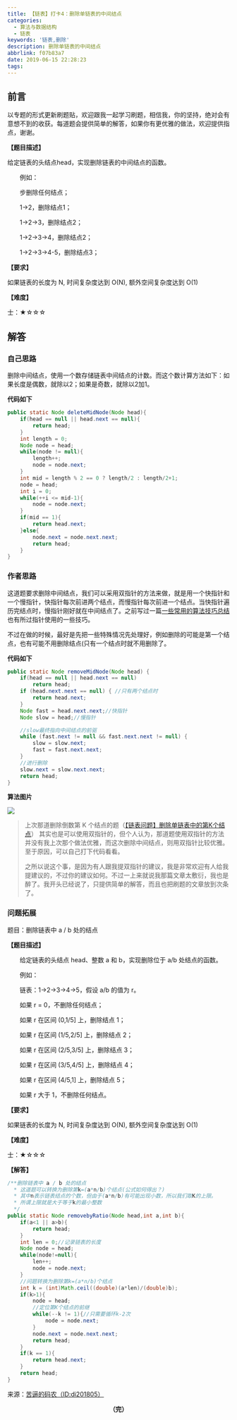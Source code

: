 ```yaml
---
title: 【链表】打卡4：删除单链表的中间结点
categories:
  - 算法与数据结构
  - 链表
keywords: '链表,删除'
description: 删除单链表的中间结点
abbrlink: f07b83a7
date: 2019-06-15 22:28:23
tags:
---
```


## 前言

以专题的形式更新刷题贴，欢迎跟我一起学习刷题，相信我，你的坚持，绝对会有意想不到的收获。每道题会提供简单的解答，如果你有更优雅的做法，欢迎提供指点，谢谢。

**【题目描述】**

给定链表的头结点head，实现删除链表的中间结点的函数。

　　例如：

　　步删除任何结点；

　　1->2，删除结点1；

　　1->2->3，删除结点2；

　　1->2->3->4，删除结点2；

　　1->2->3->4-5，删除结点3；

**【要求】**

如果链表的长度为 N, 时间复杂度达到 O(N), 额外空间复杂度达到 O(1)

**【难度】**

士：★☆☆☆

## 解答

### 自己思路

删除中间结点，使用一个数存储链表中间结点的计数。而这个数计算方法如下：如果长度是偶数，就除以2；如果是奇数，就除以2加1。

**代码如下**

~~~java
public static Node deleteMidNode(Node head){
	if(head == null || head.next == null){
		return head;
	}
    int length = 0;
    Node node = head;
    while(node != null){
        length++;
        node = node.next;
    }
    int mid = length % 2 == 0 ? length/2 : length/2+1; 
    node = head;
    int i = 0;
    while(++i <= mid-1){
        node = node.next;
    }
    if(mid == 1){
        return head.next;
    }else{
        node.next = node.next.next;
        return head;
    }
}
~~~

### 作者思路

这道题要求删除中间结点，我们可以采用双指针的方法来做，就是用一个快指针和一个慢指针，快指针每次前进两个结点，而慢指针每次前进一个结点。当快指针遍历完结点时，慢指针刚好就在中间结点了。之前写过一篇[一些常用的算法技巧总结](http://mp.weixin.qq.com/s?__biz=MzUxNzg0MDc1Mg==&mid=2247484556&idx=1&sn=c1de2e3dceb78ee85fa83914422a90d4&chksm=f9934e93cee4c78518caa8bd9defa714cbf8b9281ebb5e50bde2763cd0545a3e369732d026b0&scene=21#wechat_redirect)也有所过指针使用的一些技巧。

不过在做的时候，最好是先把一些特殊情况先处理好，例如删除的可能是第一个结点，也有可能不用删除结点(只有一个结点时就不用删除了。

**代码如下**

```java
public static Node removeMidNode(Node head) {
    if(head == null || head.next == null)
        return head;
    if (head.next.next == null) { //只有两个结点时
        return head.next;
    }
    Node fast = head.next.next;//快指针
    Node slow = head;//慢指针

    //slow最终指向中间结点的前驱
    while (fast.next != null && fast.next.next != null) {
        slow = slow.next;
        fast = fast.next.next;
    }
    //进行删除
    slow.next = slow.next.next;
    return head;
}
```

**算法图片**

![](http://ww1.sinaimg.cn/large/75a4a8eegy1g449ufyigrj20qq0fj3yo.jpg)

> 上次那道删除倒数第 K 个结点的题（[【链表问题】删除单链表中的第K个结点](http://mp.weixin.qq.com/s?__biz=MzUxNzg0MDc1Mg==&mid=2247484827&idx=2&sn=440efec9f37954d0867bcb213e1d12cb&chksm=f9934f84cee4c69263fcb6706a8ca053293deb6607360c8726e30885f5cf29364691918e2ebe&scene=21#wechat_redirect)） 其实也是可以使用双指针的，但个人认为，那道题使用双指针的方法并没有我上次那个做法优雅，而这次删除中间结点，则用双指针比较优雅。至于原因，可以自己打下代码看看。
>
> 
>
> 之所以说这个事，是因为有人跟我提双指针的建议，我是非常欢迎有人给我提建议的，不过你的建议如何。不过一上来就说我那篇文章太敷衍，我也是醉了。我开头已经说了，只提供简单的解答，而且也把刷题的文章放到次条了。

### 问题拓展

题目：删除链表中 a / b 处的结点

**【题目描述】**

　　给定链表的头结点 head、整数 a 和 b，实现删除位于 a/b 处结点的函数。

　　例如：

　　链表：1->2->3->4->5，假设 a/b 的值为 r。

　　如果 r = 0，不删除任何结点；

　　如果 r 在区间 (0,1/5] 上，删除结点 1；

　　如果 r 在区间 (1/5,2/5] 上，删除结点 2；

　　如果 r 在区间 (2/5,3/5] 上，删除结点 3；

　　如果 r 在区间 (3/5,4/5] 上，删除结点 4；

　　如果 r 在区间 (4/5,1] 上，删除结点 5；

　　如果 r 大于 1，不删除任何结点。

**【要求】**

如果链表的长度为 N, 时间复杂度达到 O(N), 额外空间复杂度达到 O(1)

**【难度】**

士：★☆☆☆

**【解答】**

~~~java
/**删除链表中 a / b 处的结点
  * 这道题可以转换为删除第k=(a*n/b)个结点(公式如何得出？)
  * 其中n表示链表结点的个数，但由于(a*n/b)有可能出现小数，所以我们取K的上限。
  * 所谓上限就是大于等于k的最小整数
  */
public static Node removebyRatio(Node head,int a,int b){
    if(a<1 || a>b){
        return head;
    }
    int len = 0;//记录链表的长度
    Node node = head;
    while(node!=null){
        len++;
        node = node.next;
    }
    //问题转换为删除第k=(a*n/b)个结点
    int k = (int)Math.ceil((double)(a*len)/(double)b);
    if(k>1){
        node = head;
        //定位第K个结点的前继
        while(--k != 1){//只需要循环k-2次
            node = node.next;
        }
        node.next = node.next.next;
        return head;
    }
    if(k == 1){
        return head.next;
    }
    return head;
}
~~~

来源：[苦逼的码农（ID:di201805）](<https://mp.weixin.qq.com/s?__biz=Mzg2NzA4MTkxNQ==&mid=2247485181&idx=2&sn=ab69ac31e5eda8b8c4610a082dc13bdd&chksm=ce404d29f937c43fb8648f268935e8563fc042bef4d9902567c3935fefc900f2341912092384&scene=21#wechat_redirect>)

<center style="font-weight:bold">（完）</center>


